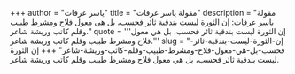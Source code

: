+++
author = "ياسر عرفات"
title = "مقولة ياسر عرفات"
description = "مقولة ياسر عرفات: إن الثورة ليست بندقية ثائر فحسب، بل هي معول فلاح ومشرط طبيب وقلم كاتب وريشة شاعر."
quote = '''إن الثورة ليست بندقية ثائر فحسب، بل هي معول فلاح ومشرط طبيب وقلم كاتب وريشة شاعر.''' 
slug = "إن-الثورة-ليست-بندقية-ثائر-فحسب-بل-هي-معول-فلاح-ومشرط-طبيب-وقلم-كاتب-وريشة-شاعر"
+++
إن الثورة ليست بندقية ثائر فحسب، بل هي معول فلاح ومشرط طبيب وقلم كاتب وريشة شاعر.
